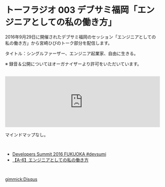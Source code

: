 # トーフラジオ 003 デブサミ福岡「エンジニアとしての私の働き方」

2016年9月29日に開催されたデブサミ福岡のセッション「エンジニアとしての私の働き方」から宮崎ひびのトーク部分を配信します。

タイトル：シングルファーザー、エンジニア起業家、自由に生きる。

※ 録音＆公開についてはオーガナイザーより許可をいただいています。

<br />

<iframe width="100%" height="166" scrolling="no" frameborder="no" src="https://w.soundcloud.com/player/?url=https%3A//api.soundcloud.com/tracks/285259050&amp;color=ff5500&amp;auto_play=false&amp;hide_related=false&amp;show_comments=true&amp;show_user=true&amp;show_reposts=false"></iframe>

<br />

マインドマップなし。

<br />

* [Developers Summit 2016 FUKUOKA #devsumi](http://event.shoeisha.jp/devsumi/20160929/)
* [【A-6】エンジニアとしての私の働き方](http://event.shoeisha.jp/devsumi/20160929/session/1211/)

<br />

[gimmick:Disqus](tofulab)